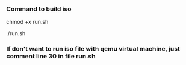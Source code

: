 ### Command to build iso

chmod +x run.sh

./run.sh

### If don't want to run iso file with qemu virtual machine, just comment line 30 in file **run.sh**
